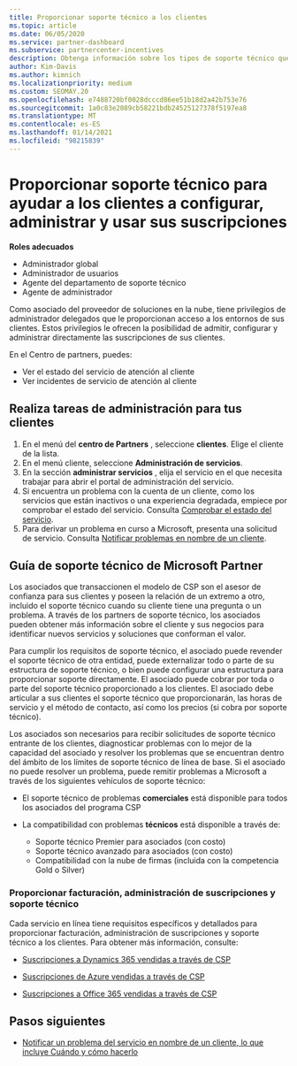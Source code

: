 ```yaml
---
title: Proporcionar soporte técnico a los clientes
ms.topic: article
ms.date: 06/05/2020
ms.service: partner-dashboard
ms.subservice: partnercenter-incentives
description: Obtenga información sobre los tipos de soporte técnico que los asociados del programa de proveedores de soluciones en la nube pueden ofrecer sus clientes.
author: Kim-Davis
ms.author: kimnich
ms.localizationpriority: medium
ms.custom: SEOMAY.20
ms.openlocfilehash: e7488720bf0028dcccd86ee51b18d2a42b753e76
ms.sourcegitcommit: 1a0c83e2089cb58221bdb24525127378f5197ea8
ms.translationtype: MT
ms.contentlocale: es-ES
ms.lasthandoff: 01/14/2021
ms.locfileid: "98215839"
---
```

# <a name="provide-technical-support-to-help-customers-configure-manage-and-use-their-subscriptions"></a>Proporcionar soporte técnico para ayudar a los clientes a configurar, administrar y usar sus suscripciones


**Roles adecuados**

- Administrador global
- Administrador de usuarios
- Agente del departamento de soporte técnico
- Agente de administrador

Como asociado del proveedor de soluciones en la nube, tiene privilegios de administrador delegados que le proporcionan acceso a los entornos de sus clientes. Estos privilegios le ofrecen la posibilidad de admitir, configurar y administrar directamente las suscripciones de sus clientes.

En el Centro de partners, puedes:

- Ver el estado del servicio de atención al cliente
- Ver incidentes de servicio de atención al cliente

## <a name="perform-admin-tasks-for-your-customers"></a>Realiza tareas de administración para tus clientes

1. En el menú del **centro de Partners** , seleccione **clientes**. Elige el cliente de la lista.
2. En el menú cliente, seleccione **Administración de servicios**.
3. En la sección **administrar servicios** , elija el servicio en el que necesita trabajar para abrir el portal de administración del servicio.
4. Si encuentra un problema con la cuenta de un cliente, como los servicios que están inactivos o una experiencia degradada, empiece por comprobar el estado del servicio. Consulta [Comprobar el estado del servicio](check-service-health.md).
5. Para derivar un problema en curso a Microsoft, presenta una solicitud de servicio. Consulta [Notificar problemas en nombre de un cliente](report-problems-on-behalf-of-a-customer.md).

## <a name="microsoft-partner-support-guidance"></a>Guía de soporte técnico de Microsoft Partner

Los asociados que transaccionen el modelo de CSP son el asesor de confianza para sus clientes y poseen la relación de un extremo a otro, incluido el soporte técnico cuando su cliente tiene una pregunta o un problema. A través de los partners de soporte técnico, los asociados pueden obtener más información sobre el cliente y sus negocios para identificar nuevos servicios y soluciones que conforman el valor.

Para cumplir los requisitos de soporte técnico, el asociado puede revender el soporte técnico de otra entidad, puede externalizar todo o parte de su estructura de soporte técnico, o bien puede configurar una estructura para proporcionar soporte directamente.  El asociado puede cobrar por toda o parte del soporte técnico proporcionado a los clientes. El asociado debe articular a sus clientes el soporte técnico que proporcionarán, las horas de servicio y el método de contacto, así como los precios (si cobra por soporte técnico). 

Los asociados son necesarios para recibir solicitudes de soporte técnico entrante de los clientes, diagnosticar problemas con lo mejor de la capacidad del asociado y resolver los problemas que se encuentran dentro del ámbito de los límites de soporte técnico de línea de base. Si el asociado no puede resolver un problema, puede remitir problemas a Microsoft a través de los siguientes vehículos de soporte técnico:

- El soporte técnico de problemas **comerciales** está disponible para todos los asociados del programa CSP

- La compatibilidad con problemas **técnicos** está disponible a través de:

  - Soporte técnico Premier para asociados (con costo)
  - Soporte técnico avanzado para asociados (con costo)
  - Compatibilidad con la nube de firmas (incluida con la competencia Gold o Silver)

### <a name="providing-billing-subscription-management-and-technical-support"></a>Proporcionar facturación, administración de suscripciones y soporte técnico 

Cada servicio en línea tiene requisitos específicos y detallados para proporcionar facturación, administración de suscripciones y soporte técnico a los clientes. Para obtener más información, consulte:

- [Suscripciones a Dynamics 365 vendidas a través de CSP](https://www.microsoftpartnercommunity.com/t5/CSP/Microsoft-Partner-Support-Guidance/m-p/5262#M30)

- [Suscripciones de Azure vendidas a través de CSP](https://www.microsoftpartnercommunity.com/t5/CSP/Microsoft-Partner-Support-Guidance/m-p/5263#M31)

- [Suscripciones a Office 365 vendidas a través de CSP](https://www.microsoftpartnercommunity.com/t5/CSP/Microsoft-Partner-Support-Guidance/m-p/5264#M32)

## <a name="next-steps"></a>Pasos siguientes

- [Notificar un problema del servicio en nombre de un cliente, lo que incluye Cuándo y cómo hacerlo](report-problems-on-behalf-of-a-customer.md)
